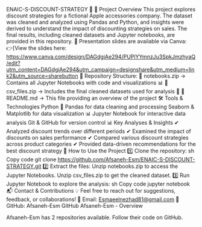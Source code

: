 
ENAIC-S-DISCOUNT-STRATEGY 🎯
📌 Project Overview
This project explores discount strategies for a fictional Apple accessories company.
The dataset was cleaned and analyzed using Pandas and Python, and insights were derived to understand the impact of discounting strategies on sales.
The final results, including cleaned datasets and Jupyter notebooks, are provided in this repository.
🔹 Presentation slides are available via Canva:  
👉[View the slides here:
https://www.canva.com/design/DAGdgiAe294/PUPlYYmnzJu3SpkJmzhyaQ/edit?utm_content=DAGdgiAe294&utm_campaign=designshare&utm_medium=link2&utm_source=sharebutton
📂 Repository Structure:
📁 notebooks.zip → Contains all Jupyter Notebooks with code and visualizations 📊
📁 csv_files.zip → Includes the final cleaned datasets used for analysis 📂
📄 README.md → This file providing an overview of the project
🛠 Tools & Technologies
Python 🐍
Pandas for data cleaning and processing
Seaborn & Matplotlib for data visualization 📊
Jupyter Notebook for interactive data analysis
Git & GitHub for version control
📊 Key Analyses & Insights
✔ Analyzed discount trends over different periods
✔ Examined the impact of discounts on sales performance
✔ Compared various discount strategies across product categories
✔ Provided data-driven recommendations for the best discount strategy
📢 How to Use the Project
1️⃣ Clone the repository:
sh
Copy code
git clone https://github.com/Afsaneh-Esm/ENAIC-S-DISCOUNT-STRATEGY.git 
2️⃣ Extract the files:
Unzip notebooks.zip to access the Jupyter Notebooks.
Unzip csv_files.zip to get the cleaned dataset.
3️⃣ Run Jupyter Notebook to explore the analysis:
sh
Copy code
jupyter notebook 
📬 Contact & Contributions
💡 Feel free to reach out for suggestions, feedback, or collaborations!
📩 Email: Esmaeelnezhad81@gmail.com
📌 GitHub: Afsaneh-Esm
GitHub
Afsaneh-Esm - Overview

Afsaneh-Esm has 2 repositories available. Follow their code on GitHub.



